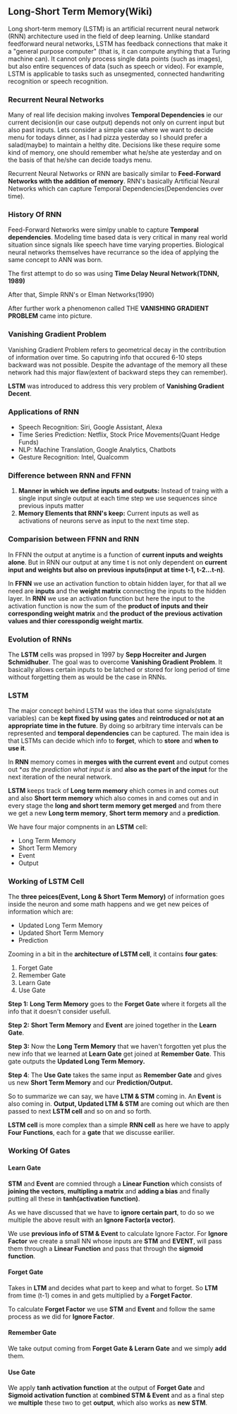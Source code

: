## Long-Short Term Memory(Wiki)

Long short-term memory (LSTM) is an artificial recurrent neural network (RNN) architecture used in the field of deep learning. Unlike standard feedforward neural networks, LSTM has feedback connections that make it a "general purpose computer" (that is, it can compute anything that a Turing machine can). It cannot only process single data points (such as images), but also entire sequences of data (such as speech or video). For example, LSTM is applicable to tasks such as unsegmented, connected handwriting recognition or speech recognition.

### Recurrent Neural Networks
Many of real life decision making involves **Temporal Dependencies** ie our current decision(in our case output) depends not only on current input but also past inputs. Lets consider a simple case where we want to decide menu for todays dinner, as I had pizza yesterday so I should prefer a salad(maybe) to maintain a helthy dite. Decisions like these require some kind of memory, one should remember what he/she ate yesterday and on the basis of that he/she can decide toadys menu.

Recurrent Neural Networks or RNN are basically similar to **Feed-Forward Networks with the addition of memory**. 
RNN's basically Artificial Neural Networks which can capture Temporal Dependencies(Dependencies over time).

### History Of RNN
Feed-Forward Networks were simlpy unable to capture **Temporal dependencies**. Modeling time based data is very critical in many real world situation since signals like speech have time varying properties. Biological neural networks themselves have recurrance so the idea of applying the same concept to ANN was born. 

The first attempt to do so was using **Time Delay Neural Network(TDNN, 1989)**

After that, Simple RNN's or Elman Networks(1990) 

After further work a phenomenon called THE **VANISHING GRADIENT PROBLEM** came into picture.

### Vanishing Gradient Problem
Vanishing Gradient Problem refers to geometrical decay in the contribution of information over time. So caputring info that occured 6-10 steps backward was not possible. Despite the advantage of the memory all these network had this major flaw(extent of backward steps they can remember).

**LSTM** was introduced to address this very problem of **Vanishing Gradient Decent**.

### Applications of RNN
* Speech Recognition: Siri, Google Assistant, Alexa
* Time Series Prediction: Netflix, Stock Price Movements(Quant Hedge Funds)
* NLP: Machine Translation, Google Analytics, Chatbots
* Gesture Recognition: Intel, Qualcomm

### Difference between RNN and FFNN
1. **Manner in which we define inputs and outputs:** Instead of traing with a single input single output at each time step we use sequences since previous inputs matter
2. **Memory Elements that RNN's keep:** Current inputs as well as activations of neurons serve as input to the next time step.
  
### Comparision between FFNN and RNN
In FFNN the output at anytime is a function of **current inputs and weights alone**. But in RNN our output at any time t is not only dependent on **current input and weights but also on previous inputs(input at time t-1, t-2...t-n)**.

In **FFNN** we use an activation function to obtain hidden layer, for that all we need are **inputs** and the **weight matrix** connecting the inputs to the hidden layer. In **RNN** we use an activation function but here the input to the activation function is now the sum of the **product of inputs and their corresponding weight matrix** and **the product of the previous activation values and thier coresspondig weight martix**.

### Evolution of RNNs
The **LSTM** cells was propsed in 1997 by **Sepp Hocreiter and Jurgen Schmidhuber**. The goal was to overcome **Vanishing Gradient Problem**.
It basically allows certain inputs to be latched or stored for long period of time without forgetting them as would be the case in RNNs. 

### LSTM
The major concept behind LSTM was the idea that some signals(state variables) can be **kept fixed by using gates** and **reintroduced or not at an appropriate time in the future**. By doing so arbitrary time intervals can be represented and **temporal dependencies** can be captured. The main idea is that LSTMs can decide which info to **forget**, which to **store** and **when to use it**.

In **RNN** memory comes in **merges with the current event** and output comes out **as the prediction what input is* and **also as the part of the input** for the next iteration of the neural network.

**LSTM** keeps track of **Long term memory** ehich comes in and comes out and also **Short term memory** which also comes in and comes out and in every stage the **long and short term memory get merged** and from there we get a new **Long term memory**, **Short term memory** and a **prediction**.

We have four major compnents in an **LSTM** cell:
* Long Term Memory
* Short Term Memory
* Event 
* Output

### Working of LSTM Cell
The **three peices(Event, Long & Short Term Memory)** of information goes inside the neuron and some math happens and we get new peices of information which are:
* Updated Long Term Memory
* Updated Short Term Memory
* Prediction

Zooming in a bit in the **architecture of LSTM cell**, it contains **four gates**:
1. Forget Gate
2. Remember Gate
3. Learn Gate
4. Use Gate

**Step 1:** **Long Term Memory** goes to the **Forget Gate** where it forgets all the info that it doesn't consider usefull.

**Step 2:** **Short Term Memory** and **Event** are joined together in the **Learn Gate**.

**Step 3:** Now the **Long Term Memory** that we haven't forgotten yet plus the new info that we learned at **Learn Gate** get joined at **Remember Gate**. This gate outputs the **Updated Long Term Memory.**

**Step 4**: The **Use Gate** takes the same input as **Remember Gate** and gives us new **Short Term Memory** and our    **Prediction/Output.**

So to summarize we can say, we have **LTM & STM** coming in. An **Event** is also coming in. **Output, Updated LTM & STM** are coming out which are then passed to next **LSTM cell** and so on and so forth.  

**LSTM cell** is more complex than a simple **RNN cell** as here we have to apply **Four Functions**, each for a **gate** that we discusse earilier.

### Working Of Gates
#### Learn Gate
**STM** and **Event** are comnied through a **Linear Function** which consists of **joining the vectors**, **multipling a matrix** and **adding a bias** and finally putting all these in **tanh(activation function)**. 

As we have discussed that we have to **ignore certain part**, to do so we multiple the above result with an **Ignore Factor(a vector)**. 

We use **previous info of STM & Event** to calculate Ignore Factor. For **Ignore Factor** we create a small NN whose inputs are **STM** and **EVENT**, will pass them through a **Linear Function** and pass that through the **sigmoid function**.

#### Forget Gate
Takes in **LTM** and decides what part to keep and what to forget. So **LTM** from time (t-1) comes in and gets multiplied by a **Forget Factor**.

To calculate **Forget Factor** we use **STM** and **Event** and follow the same process as we did for **Ignore Factor**.

#### Remember Gate
We take output coming from **Forget Gate & Lerarn Gate** and we simply **add** them.

#### Use Gate
We apply **tanh activation function** at the output of **Forget Gate** and **Sigmoid activation function** at **combined STM & Event** and as a final step we **multiple** these two to get **output**, which also works as **new STM**.   
